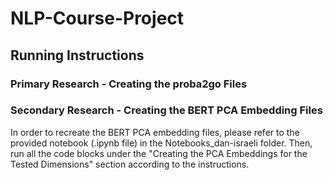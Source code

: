# NLP-Course-Project

## Running Instructions

### Primary Research - Creating the proba2go Files 



### Secondary Research - Creating the BERT PCA Embedding Files
In order to recreate the BERT PCA embedding files, please refer to the provided notebook (.ipynb file) in the Notebooks_dan-israeli folder.
Then, run all the code blocks under the "Creating the PCA Embeddings for the Tested Dimensions" section according to the instructions.
